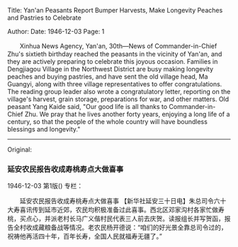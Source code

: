 Title: Yan'an Peasants Report Bumper Harvests, Make Longevity Peaches and Pastries to Celebrate

Author:
Date: 1946-12-03
Page: 1

　　Xinhua News Agency, Yan'an, 30th—News of Commander-in-Chief Zhu's sixtieth birthday reached the peasants in the vicinity of Yan'an, and they are actively preparing to celebrate this joyous occasion. Families in Dengjiagou Village in the Northwest District are busy making longevity peaches and buying pastries, and have sent the old village head, Ma Guangyi, along with three village representatives to offer congratulations. The reading group leader also wrote a congratulatory letter, reporting on the village's harvest, grain storage, preparations for war, and other matters. Old peasant Yang Kaide said, "Our good life is all thanks to Commander-in-Chief Zhu. We pray that he lives another forty years, enjoying a long life of a century, so that the people of the whole country will have boundless blessings and longevity."



<hr /> 

Original: 


### 延安农民报告收成寿桃寿点大做喜事

1946-12-03
第1版()
专栏：

　　延安农民报告收成寿桃寿点大做喜事
    【新华社延安三十日电】朱总司令六十大寿喜讯传到延市近郊，农民均积极准备过此喜事。西北区邓家沟村各家忙做寿桃，买点心，并派老村长马广义偕村民代表三人前去庆贺。读报组长并写贺函，报告全村收成藏粮备战等情况。老农民杨开德说：“咱们的好光景全靠总司令过的，祝祷他再活四十年，百年长寿，全国人民就福寿无疆了。”
